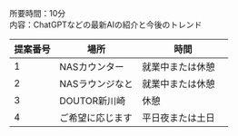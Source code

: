所要時間：10分  
内容：ChatGPTなどの最新AIの紹介と今後のトレンド  

| 提案番号 | 場所  | 時間  |
|---------|-------|-------|
| 1       | NASカウンター | 就業中または休憩 |
| 2       | NASラウンジなと | 就業中または休憩　|
| 3       | DOUTOR新川崎 | 休憩 |
| 4       | ご希望に応じます | 平日夜または土日 |
